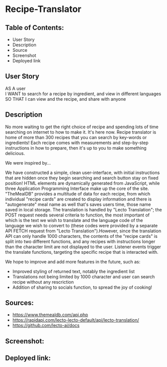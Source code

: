 # Recipe-Translator

## Table of Contents:

- User Story
- Description
- Source
- Screenshot
- Deployed link

## User Story

AS A user  
I WANT to search for a recipe by ingredient, and view in different languages  
SO THAT I can view and the recipe, and share with anyone  

## Description

No more waiting to get the right choice of recipe and spending lots of time searching on internet to how to make it.
It's here now. Recipe translator is home of more than 300 recipes that you can search by key-words or ingredients! 
Each recipe comes with measurements and step-by-step instructions in how to prepare, then it's up to you to make something delicious.

We were inspired by... 

We have constructed a simple, clean user-interface, with initial instructions that are hidden once they begin searching and search button stay on  fixed position! HTML elements are dynamically generated from JavaScript, while three Application Programming Interface make up the core of the site. "TheMealDB" provides a multitude of data for each recipe, from which individual "recipe cards" are created to display information and there is  "autogenerate" meal name as well that's saves users time, those name saved in local storage. The translation is handled by "Lecto Translation"; the POST request needs several criteria to function, the most important of which is the text we wish to translate and the language code of the language we wish to convert to (these codes were provided by a separate API FETCH request from "Lecto Translation").However, since the translation API can only handle 1000 characters, the contents of the "recipe cards" is split into two different functions, and any recipes with instructions longer than the character limit are not displayed to the user. Listener events trigger the translate functions, targeting the specific recipe that is interacted with. 

We hope to improve and add more features in the future, such as:
- Improved styling of returned text, notably the ingredient list
- Translations not being limited by 1000 character and user can search recipe without any rescriction
- Addition of sharing to socials function, to spread the joy of cooking!

## Sources:

- https://www.themealdb.com/api.php
- https://rapidapi.com/lecto-lecto-default/api/lecto-translation/
- https://github.com/lecto-ai/docs

## Screenshot:


## Deployed link: